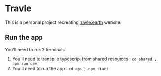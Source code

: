 # Travle

This is a personal project recreating [travle.earth](https://travle.earth) website.

## Run the app

You'll need to run 2 terminals

1. You'll need to transpile typescript from shared resources : `cd shared ; npm run dev`
2. You'll need to run the app : `cd app ; npm start`
